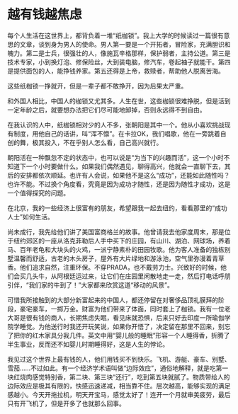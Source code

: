 # 越有钱越焦虑

每个人生活在这世界上，都背负着一堆“纸枷锁”。我上大学的时候读过一篇很有意思的文章，谈到身为男人的使命。男人第一要是一个开拓者，冒险家，充满胆识和魄力。第二是士兵，很强壮的人，像施瓦辛格那样，保护弱者，主持公道。第三是技术专家，小到换灯泡、修保险丝，大到装电脑，修汽车，卷起袖子就能干。第四是提供面包的人，能挣钱养家。第五还得是上帝，救赎者，帮助他人脱离苦海。

这些纸枷锁一挣就开，但是一辈子都不敢挣开，因为后果太严重。

和外国人相比，中国人的枷锁又尤其多。人生在世，这些枷锁很难挣脱，但是活到一定年龄之后，就要想办法把它们尽可能地卸掉，否则永远得不到自由。

在我认识的人中，纸枷锁相对少的人不多，张朝阳是其中一个。他从小喜欢挑战现有制度，用他自己的话讲，叫“浑不懔”。在卡拉OK，我们唱歌，他在一旁跳着自创的舞，极其投入，不在乎别人怎么看，自己高兴就行。

朝阳活在一种飘忽不定的状态中，也可以说是“为当下的兴趣而活”，这一个小时不知道下一个小时要做什么。如果我们偶然遇见，聊得高兴，他就会一直聊下去，其后的安排都依次顺延。也许有人会说，如果他不是这么“成功”，还能如此随性吗？也许不能。不过换个角度看，究竟是因为成功才随性，还是因为随性才成功，这是一个值得探究的问题。

在北京，我的一些经济上很富有的朋友，希望跟我一起去纽约，看看那里的“成功人士”如何生活。

尚未成行，我先给他们讲了美国富商格兰的故事。他曾请我去他家度周末，那是位于纽约郊区的一座从洛克菲勒后人手中买下的庄园，有山川、湖泊、网球场，养着马、百年老龟和大块头的火鸡，一派宁静素朴的田园牧歌。他为客人准备的独栋别墅温馨而舒适，古老的木头房子，屋外有大片绿地和游泳池，空气里弥漫着青草香。他们追求自然，注重环保。不穿PRADA，也不戴劳力士。兴致好的时候，他们会买几头牛，从阿根廷运过来，让它们在庄园里闲散地走一走，然后打电话呼朋引伴，“我们家的牛到了！”大家都来欣赏这道“移动的风景”。

可惜我所接触到的大部分新富起来的中国人，都还停留在对奢侈品顶礼膜拜的阶段，豪宅豪车，一掷万金。财富为他们带来了体面，同时套上了枷锁。我有一位老大哥是很有钱的商人，长期焦虑失眠，看见床就恐惧，后来只好去印度一所瑜伽学院学睡觉。为他送行时我还开玩笑说，如果你开悟了，决定留在那里不回来，别忘了把你的红木家具分我几件。英文中用“婴儿般的睡眠”形容一个人睡得香，折腾了半生事业，反而还不如婴儿时期睡得好，这是人生的悖论。

我见过这个世界上最有钱的人，他们用钱买不到快乐。飞机、游艇、豪车、别墅、雪茄……不过如此。有一个经济学术语叫做“边际效应”，通俗地解释，就是吃第一块红烧肉感觉特别香，第二块、第三块“还行”，吃到第五块就腻了。物质带给人的边际效应是极其有限的，快感迅速递减，相当靠不住。层次越高，能够实现的满足感越小。今天开拖拉机，明天开宝马，感觉太好了！连开一个月就审美疲劳，最后只有开飞机了，但是开多了也就那么回事。